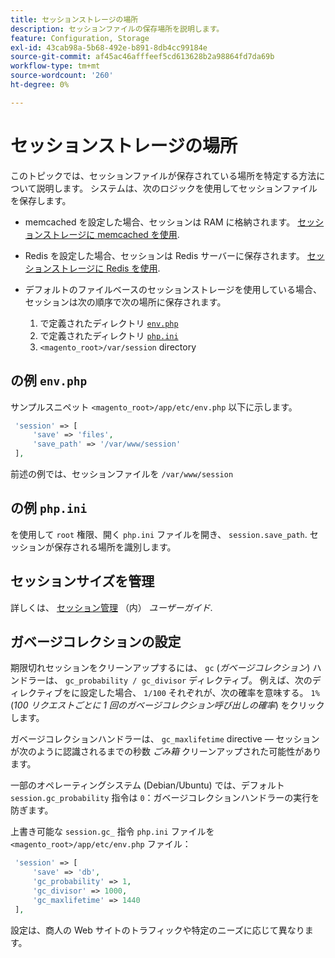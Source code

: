 ```yaml
---
title: セッションストレージの場所
description: セッションファイルの保存場所を説明します。
feature: Configuration, Storage
exl-id: 43cab98a-5b68-492e-b891-8db4cc99184e
source-git-commit: af45ac46afffeef5cd613628b2a98864fd7da69b
workflow-type: tm+mt
source-wordcount: '260'
ht-degree: 0%

---
```


# セッションストレージの場所

このトピックでは、セッションファイルが保存されている場所を特定する方法について説明します。 システムは、次のロジックを使用してセッションファイルを保存します。

- memcached を設定した場合、セッションは RAM に格納されます。 [セッションストレージに memcached を使用](memcached.md).
- Redis を設定した場合、セッションは Redis サーバーに保存されます。 [セッションストレージに Redis を使用](../cache/redis-session.md).
- デフォルトのファイルベースのセッションストレージを使用している場合、セッションは次の順序で次の場所に保存されます。

   1. で定義されたディレクトリ [`env.php`](#example-in-envphp)
   1. で定義されたディレクトリ [`php.ini`](#example-in-phpini)
   1. `<magento_root>/var/session` directory

## の例 `env.php`

サンプルスニペット `<magento_root>/app/etc/env.php` 以下に示します。

```php
 'session' => [
     'save' => 'files',
     'save_path' => '/var/www/session'
 ],
```

前述の例では、セッションファイルを `/var/www/session`

## の例 `php.ini`

を使用して `root` 権限、開く `php.ini` ファイルを開き、 `session.save_path`. セッションが保存される場所を識別します。

## セッションサイズを管理

詳しくは、 [セッション管理](https://docs.magento.com/user-guide/stores/security-session-management.html) （内） _ユーザーガイド_.

## ガベージコレクションの設定

期限切れセッションをクリーンアップするには、 `gc` (_ガベージコレクション_) ハンドラーは、 `gc_probability / gc_divisor` ディレクティブ。 例えば、次のディレクティブをに設定した場合、 `1/100` それぞれが、次の確率を意味する。 `1%` (_100 リクエストごとに 1 回のガベージコレクション呼び出しの確率_) をクリックします。

ガベージコレクションハンドラーは、 `gc_maxlifetime` directive — セッションが次のように認識されるまでの秒数 _ごみ箱_ クリーンアップされた可能性があります。

一部のオペレーティングシステム (Debian/Ubuntu) では、デフォルト `session.gc_probability` 指令は `0`：ガベージコレクションハンドラーの実行を防ぎます。

上書き可能な `session.gc_` 指令 `php.ini` ファイルを `<magento_root>/app/etc/env.php` ファイル：

```php
 'session' => [
     'save' => 'db',
     'gc_probability' => 1,
     'gc_divisor' => 1000,
     'gc_maxlifetime' => 1440
 ],
```

設定は、商人の Web サイトのトラフィックや特定のニーズに応じて異なります。
